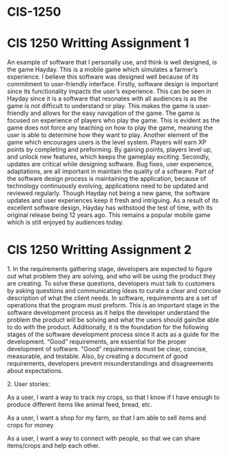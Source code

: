 # CIS-1250 
<html>

<head>
  <title>CIS*1250</title>
  <meta name="google" content="notranslate">
</head>

<body>
  <h1>CIS 1250 Writting Assignment 1</h1>
  <p>An example of software that I personally use, and think is well designed, is the game Hayday. This is a mobile game which simulates a farmer’s experience. I believe this software was designed well because of its commitment to user-friendly interface. Firstly, software design is important since its functionality impacts the user’s experience. This can be seen in Hayday since it is a software that resonates with all audiences is as the game is not difficult to understand or play. This makes the game is user-friendly and allows for the easy navigation of the game. The game is focused on experience of players who play the game. This is evident as the game does not force any teaching on how to play the game, meaning the user is able to determine how they want to play. Another element of the game which encourages users is the level system. Players will earn XP points by completing and preforming. By gaining points, players level up, and unlock new features, which keeps the gameplay exciting. Secondly, updates are critical while designing software. Bug fixes, user experience, adaptations, are all important in maintain the quality of a software. Part of the software design process is maintaining the application, because of technology continuously evolving, applications need to be updated and reviewed regularly. Though Hayday not being a new game, the software updates and user experiences keep it fresh and intriguing. As a result of its excellent software design, Hayday has withstood the test of time, with its original release being 12 years ago. This remains a popular mobile game which is still enjoyed by audiences today. </p>
</body>

<body>
  <h1>CIS 1250 Writting Assignment 2</h1>
  <p>1.	In the requirements gathering stage, developers are expected to figure out what problem they are solving, and who will be using the product they are creating. To solve these questions, developers must talk to customers by asking questions and communicating ideas to curate a clear and concise description of what the client needs. In software, requirements are a set of operations that the program must preform. This is an important stage in the software development process as it helps the developer understand the problem the product will be solving and what the users should gain/be able to do with the product. Additionally, it is the foundation for the following stages of the software development process since it acts as a guide for the development. “Good” requirements, are essential for the proper development of software. “Good” requirements must be clear, concise, measurable, and testable. Also, by creating a document of good requirements, developers prevent misunderstandings and disagreements about expectations.</p>
  <p>2.	User stories:</p>
  <p>As a user, I want a way to track my crops, so that I know if I have enough to produce different items like animal feed, bread, etc.</p>
  <p>As a user, I want a shop for my farm, so that I am able to sell items and crops for money.</p>
  <p>As a user, I want a way to connect with people, so that we can share items/crops and help each other. </p>
</body>

</html>
